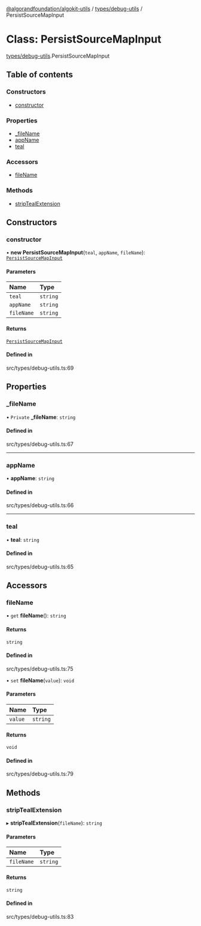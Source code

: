 [@algorandfoundation/algokit-utils](../README.md) / [types/debug-utils](../modules/types_debug_utils.md) / PersistSourceMapInput

# Class: PersistSourceMapInput

[types/debug-utils](../modules/types_debug_utils.md).PersistSourceMapInput

## Table of contents

### Constructors

- [constructor](types_debug_utils.PersistSourceMapInput.md#constructor)

### Properties

- [\_fileName](types_debug_utils.PersistSourceMapInput.md#_filename)
- [appName](types_debug_utils.PersistSourceMapInput.md#appname)
- [teal](types_debug_utils.PersistSourceMapInput.md#teal)

### Accessors

- [fileName](types_debug_utils.PersistSourceMapInput.md#filename)

### Methods

- [stripTealExtension](types_debug_utils.PersistSourceMapInput.md#striptealextension)

## Constructors

### constructor

• **new PersistSourceMapInput**(`teal`, `appName`, `fileName`): [`PersistSourceMapInput`](types_debug_utils.PersistSourceMapInput.md)

#### Parameters

| Name | Type |
| :------ | :------ |
| `teal` | `string` |
| `appName` | `string` |
| `fileName` | `string` |

#### Returns

[`PersistSourceMapInput`](types_debug_utils.PersistSourceMapInput.md)

#### Defined in

src/types/debug-utils.ts:69

## Properties

### \_fileName

• `Private` **\_fileName**: `string`

#### Defined in

src/types/debug-utils.ts:67

___

### appName

• **appName**: `string`

#### Defined in

src/types/debug-utils.ts:66

___

### teal

• **teal**: `string`

#### Defined in

src/types/debug-utils.ts:65

## Accessors

### fileName

• `get` **fileName**(): `string`

#### Returns

`string`

#### Defined in

src/types/debug-utils.ts:75

• `set` **fileName**(`value`): `void`

#### Parameters

| Name | Type |
| :------ | :------ |
| `value` | `string` |

#### Returns

`void`

#### Defined in

src/types/debug-utils.ts:79

## Methods

### stripTealExtension

▸ **stripTealExtension**(`fileName`): `string`

#### Parameters

| Name | Type |
| :------ | :------ |
| `fileName` | `string` |

#### Returns

`string`

#### Defined in

src/types/debug-utils.ts:83

